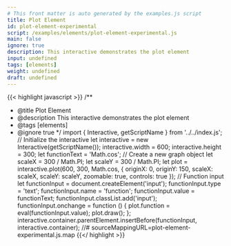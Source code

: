 ```yaml
---
# This front matter is auto generated by the examples.js script
title: Plot Element
id: plot-element-experimental
script: /examples/elements/plot-element-experimental.js
main: false
ignore: true
description: This interactive demonstrates the plot element
input: undefined
tags: [elements]
weight: undefined
draft: undefined
---
```


{{< highlight javascript >}}
/**
* @title Plot Element
* @description This interactive demonstrates the plot element
* @tags [elements]
* @ignore true
*/
import { Interactive, getScriptName } from '../../index.js';
// Initialize the interactive
let interactive = new Interactive(getScriptName());
interactive.width = 600;
interactive.height = 300;
let functionText = 'Math.cos';
// Create a new graph object
let scaleX = 300 / Math.PI;
let scaleY = 300 / Math.PI;
let plot = interactive.plot(600, 300, Math.cos, {
    originX: 0,
    originY: 150,
    scaleX: scaleX,
    scaleY: scaleY,
    zoomable: true,
    controls: true
});
// Function input
let functionInput = document.createElement('input');
functionInput.type = 'text';
functionInput.name = 'function';
functionInput.value = functionText;
functionInput.classList.add('input');
functionInput.onchange = function () {
    plot.function = eval(functionInput.value);
    plot.draw();
};
interactive.container.parentElement.insertBefore(functionInput, interactive.container);
//# sourceMappingURL=plot-element-experimental.js.map
{{</ highlight >}}

